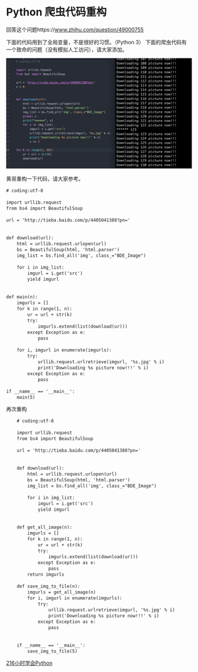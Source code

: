 # Python 爬虫代码重构

回答这个问题https://www.zhihu.com/question/49000755

下面的代码用到了全局变量，不是很好的习惯。（Python 3）
下面的爬虫代码有一个致命的问题（没有模拟人工访问），请大家添加。

![](spider1.png)

黄哥重构一下代码，请大家参考。


	# coding:utf-8

	import urllib.request
	from bs4 import BeautifulSoup

	url = 'http://tieba.baidu.com/p/4405041388?pn='


	def download(url):
	    html = urllib.request.urlopen(url)
	    bs = BeautifulSoup(html, 'html.parser')
	    img_list = bs.find_all('img', class_="BDE_Image")

	    for i in img_list:
	        imgurl = i.get('src')
	        yield imgurl


	def main(n):
	    imgurls = []
	    for k in range(1, n):
	        ur = url + str(k)
	        try:
	            imgurls.extend(list(download(ur)))
	        except Exception as e:
	            pass

	    for i, imgurl in enumerate(imgurls):
	        try:
	            urllib.request.urlretrieve(imgurl, '%s.jpg' % i)
	            print('Downloading %s picture now!!!' % i)
	        except Exception as e:
	            pass

	if __name__ == '__main__':
	    main(5)

再次重构


		# coding:utf-8

		import urllib.request
		from bs4 import BeautifulSoup

		url = 'http://tieba.baidu.com/p/4405041388?pn='


		def download(url):
		    html = urllib.request.urlopen(url)
		    bs = BeautifulSoup(html, 'html.parser')
		    img_list = bs.find_all('img', class_="BDE_Image")

		    for i in img_list:
		        imgurl = i.get('src')
		        yield imgurl


		def get_all_image(n):
		    imgurls = []
		    for k in range(1, n):
		        ur = url + str(k)
		        try:
		            imgurls.extend(list(download(ur)))
		        except Exception as e:
		            pass
		    return imgurls

		def save_img_to_file(n):
		    imgurls = get_all_image(n)
		    for i, imgurl in enumerate(imgurls):
		        try:
		            urllib.request.urlretrieve(imgurl, '%s.jpg' % i)
		            print('Downloading %s picture now!!!' % i)
		        except Exception as e:
		            pass


		if __name__ == '__main__':
		    save_img_to_file(5)


[216小时学会Python](https://github.com/pythonpeixun/article/blob/master/python/hours_216.mdown)